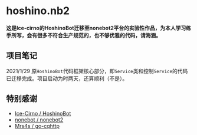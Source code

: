 # hoshino.nb2

**这是Ice-cirno的HoshinoBot迁移至nonebot2平台的实验性作品，为本人学习练手所写，会有很多不符合生产规范的，也不够优雅的代码，请海涵。**



## 项目笔记

2021/1/29 原`HoshinoBot`代码框架核心部分，即`Service`类和控制`Service`的代码已迁移完成。项目启动为时两天，还算顺利（不是）。



## 特别感谢

- [Ice-Cirno / HoshinoBot](https://github.com/Ice-Cirno/HoshinoBot)
- [nonebot / nonebot2](https://github.com/nonebot/nonebot2)
- [Mrs4s / go-cqhttp](https://github.com/Mrs4s/go-cqhttp)

